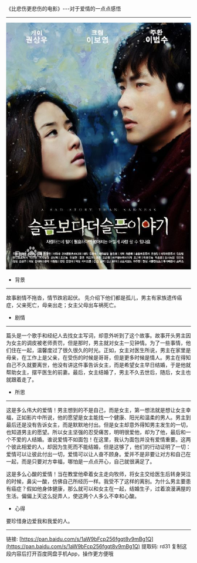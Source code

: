 《比悲伤更悲伤的电影》---对于爱情的一点点感悟

----

![avatar](../public/beishang.jpg)

- 背景
---
故事剧情不拖沓，情节跌宕起伏。
 先介绍下他们都是孤儿，男主有家族遗传癌症，父亲死亡，母亲出走；女主父母出车祸死亡。
 
- 剧情 
---
篇头是一个歌手和经纪人去找女主写词，却意外听到了这个故事。故事开头男主因为女主的调皮被老师责罚，但是那时，男主就对女主一见钟情。为了一些事情，他们住在一起，温馨度过了很久很久的时光。正如，女主对医生所说，男主在家里是母亲，在工作上是父亲，在受伤的时候是哥哥，但是更多时候是情人。男主在得知自己不久就要离世，他没有讲这件事告诉女主，而是希望女主早日结婚，于是他就帮助女主，摆平医生的前妻。最后，女主结婚了，男主不久去世后，随后，女主也就跟着走了。

- 所思

---

这是多么伟大的爱情！男主想到的不是自己，而是女主，第一想法就是想让女主幸福，正如影片中所说，他的愿望是女主能找一个健康、阳光和温柔的男人。男主到最后还是没有告诉女主，而是默默地付出。但是女主却意外得知男主发生的一切，也知道男主的愿望。所以女主坚强的忍受痛苦，明明很爱他，却为了他，最后和一个不爱的人结婚。谁说爱情不如面包！在这里，我认为面包并没有爱情重要。这两个彼此相爱的人，却因为生死而不能结婚，但是这够了，他们的行动证明了一切：爱情可以让彼此付出一切，爱情可以让人奋不顾身。爱并不是非要让对方和自己在一起，而是只要对方幸福，哪怕是一点点开心，自己就很满足了。

这是多么心酸的爱情！当在教堂他牵着女主走向牧师，将女主交给医生后转身哭泣的时候，鼻尖一酸，仿佛自己所经历一样。我受不了这样的离别。为什么男主要患有癌症？假如他身体健康，那么就可以和女主在一起，结婚生子，过着浪漫满屋的生活。偏偏上天这么捉弄人，使这两个人多么不幸和心酸。

- 心得

要珍惜身边爱我和我爱的人。


---

链接: [https://pan.baidu.com/s/1aW9bFcp256fgqt8v9mBg1Q](https://pan.baidu.com/s/1aW9bFcp256fgqt8v9mBg1Q) 提取码: rd31 复制这段内容后打开百度网盘手机App，操作更方便哦
